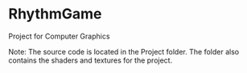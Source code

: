 # RhythmGame
Project for Computer Graphics

Note: The source code is located in the Project folder. The folder also contains the shaders and textures for the project.

